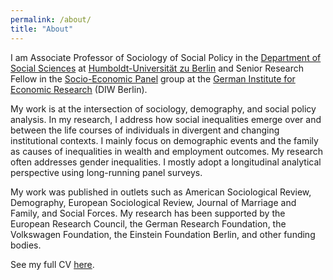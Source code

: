 ```yaml
---
permalink: /about/
title: "About"
---
```


I am Associate Professor of Sociology of Social Policy in the [Department of Social Sciences](https://www.sowi.hu-berlin.de/en/index.html?set_language=en) at [Humboldt-Universität zu Berlin](https://www.hu-berlin.de/en?set_language=en) and Senior Research Fellow in the [Socio-Economic Panel](https://www.diw.de/en/diw_01.c.615551.en/research_infrastructure__socio-economic_panel__soep.html) group at the [German Institute for Economic Research](https://www.diw.de/en) (DIW Berlin). 

My work is at the intersection of sociology, demography, and social policy analysis. In my research, I address how social inequalities emerge over and between the life courses of individuals in divergent and changing institutional contexts. I mainly focus on demographic events and the family as causes of inequalities in wealth and employment outcomes. My research often addresses gender inequalities. I mostly adopt a longitudinal analytical perspective using long-running panel surveys. 

My work was published in outlets such as American Sociological Review, Demography, European Sociological Review, Journal of Marriage and Family, and Social Forces. My research has been supported by the European Research Council, the German Research Foundation, the Volkswagen Foundation, the Einstein Foundation Berlin, and other funding bodies.

See my full CV [here](https://box.hu-berlin.de/f/9f15157304624b29b2c9/?dl=1).
